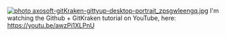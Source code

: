 <a href="http://smg.photobucket.com/user/Angelfirenze/media/axosoft-gitKraken-gittyup-desktop-portrait_zpsgwleengq.jpg.html" target="_blank"><img src="http://img.photobucket.com/albums/v204/Angelfirenze/axosoft-gitKraken-gittyup-desktop-portrait_zpsgwleengq.jpg" border="0" alt=" photo axosoft-gitKraken-gittyup-desktop-portrait_zpsgwleengq.jpg"/></a>
I'm watching the Github + GitKraken tutorial on YouTube, here: https://youtu.be/awzPi1XLPnU
